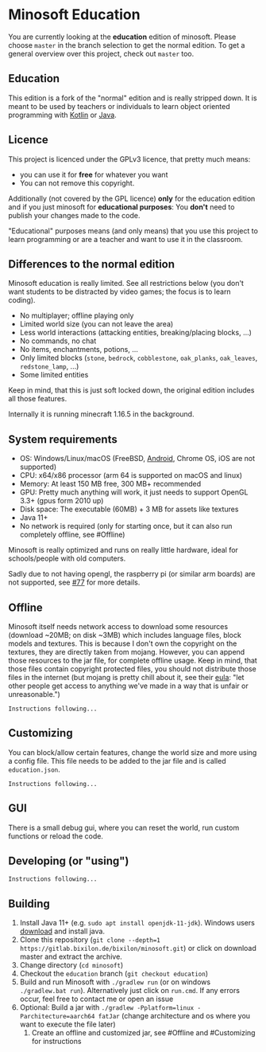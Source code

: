 # Minosoft Education

You are currently looking at the **education** edition of minosoft. Please choose `master` in the branch selection to get the normal edition.
To get a general overview over this project, check out `master` too.

## Education

This edition is a fork of the "normal" edition and is really stripped down. It is meant to be used by teachers or individuals
to learn object oriented programming with [Kotlin](https://kotlinlang.org/) or [Java](https://www.java.com/en/).

## Licence

This project is licenced under the GPLv3 licence, that pretty much means:

- you can use it for **free** for whatever you want
- You can not remove this copyright.

Additionally (not covered by the GPL licence) **only** for the education edition and if you just minosoft for **educational purposes**:
You **don't** need to publish your changes made to the code.

"Educational" purposes means (and only means) that you use this project to learn programming or are a teacher and want to use it in the classroom.

## Differences to the normal edition

Minosoft education is really limited. See all restrictions below (you don't want students to be distracted by video games; the focus is to learn coding).

- No multiplayer; offline playing only
- Limited world size (you can not leave the area)
- Less world interactions (attacking entities, breaking/placing blocks, ...)
- No commands, no chat
- No items, enchantments, potions, ...
- Only limited blocks (`stone`, `bedrock`, `cobblestone`, `oak_planks`, `oak_leaves`, `redstone_lamp`, ...)
- Some limited entities

Keep in mind, that this is just soft locked down, the original edition includes all those features.

Internally it is running minecraft 1.16.5 in the background.

## System requirements

- OS: Windows/Linux/macOS (FreeBSD, [Android](https://gitlab.bixilon.de/bixilon/minosoft/-/issues/71), Chrome OS, iOS are not supported)
- CPU: x64/x86 processor (arm 64 is supported on macOS and linux)
- Memory: At least 150 MB free, 300 MB+ recommended
- GPU: Pretty much anything will work, it just needs to support OpenGL 3.3+ (gpus form 2010 up)
- Disk space: The executable (60MB) + 3 MB for assets like textures
- Java 11+
- No network is required (only for starting once, but it can also run completely offline, see #Offline)

Minosoft is really optimized and runs on really little hardware, ideal for schools/people with old computers.

Sadly due to not having opengl, the raspberry pi (or similar arm boards) are not supported, see [#77](https://gitlab.bixilon.de/bixilon/minosoft/-/issues/77) for more details.

## Offline

Minosoft itself needs network access to download some resources (download ~20MB; on disk ~3MB) which includes language files, block models and textures.
This is because I don't own the copyright on the textures, they are directly taken from mojang.
However, you can append those resources to the jar file, for complete offline usage.
Keep in mind, that those files contain copyright protected files, you should not distribute those files in the internet (but mojang is pretty chill about it, see their [eula](https://www.minecraft.net/en-us/eula): "let other people get access to anything we've made in a way that is unfair or unreasonable.")

```
Instructions following...
```

## Customizing

You can block/allow certain features, change the world size and more using a config file. This file needs to be added to the jar file and is called `education.json`.

```
Instructions following...
```

## GUI

There is a small debug gui, where you can reset the world, run custom functions or reload the code.

## Developing (or "using")

```
Instructions following...
```


## Building

1. Install Java 11+ (e.g. `sudo apt install openjdk-11-jdk`). Windows users [download](https://www.azul.com/downloads/?package=jdk#zulu) and install java.
2. Clone this repository (`git clone --depth=1 https://gitlab.bixilon.de/bixilon/minosoft.git`) or click on download master and extract the archive.
3. Change directory (`cd minosoft`)
4. Checkout the `education` branch (`git checkout education`)
5. Build and run Minosoft with `./gradlew run` (or on windows `./gradlew.bat run`). Alternatively just click on `run.cmd`. If any errors occur, feel free to contact me or open an issue
6. Optional: Build a jar with `./gradlew -Pplatform=linux -Parchitecture=aarch64 fatJar` (change architecture and os where you want to execute the file later)
   1. Create an offline and customized jar, see #Offline and #Customizing for instructions
